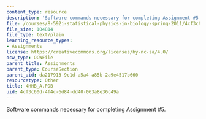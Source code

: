 ```yaml
---
content_type: resource
description: 'Software commands necessary for completing Assignment #5.'
file: /courses/8-592j-statistical-physics-in-biology-spring-2011/4cf3c60d4f4c6d84dd40063a8e36c49a_4HHB_A.PDB
file_size: 104814
file_type: text/plain
learning_resource_types:
- Assignments
license: https://creativecommons.org/licenses/by-nc-sa/4.0/
ocw_type: OCWFile
parent_title: Assignments
parent_type: CourseSection
parent_uid: da217913-9c1d-a5a4-a85b-2a9e4517b660
resourcetype: Other
title: 4HHB_A.PDB
uid: 4cf3c60d-4f4c-6d84-dd40-063a8e36c49a
---
```

Software commands necessary for completing Assignment #5.